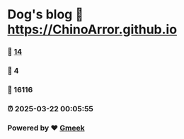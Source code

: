 # Dog's blog :link: https://ChinoArror.github.io 
### :page_facing_up: [14](https://ChinoArror.github.io/tag.html) 
### :speech_balloon: 4 
### :hibiscus: 16116 
### :alarm_clock: 2025-03-22 00:05:55 
### Powered by :heart: [Gmeek](https://github.com/Meekdai/Gmeek)
